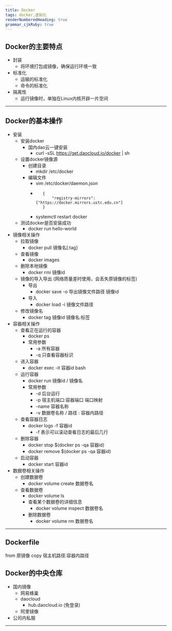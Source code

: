 ```yaml
---
title: Docker
tags: docker,虚拟化
renderNumberedHeading: true
grammar_cjkRuby: true
---
```

## Docker的主要特点

 - 封装
	 - 将环境打包成镜像，确保运行环境一致
 - 标准化
	 - 运输的标准化
	 - 命令的标准化
 - 隔离性
	 - 运行镜像时，单独在Linux内核开辟一片空间


----------

## Docker的基本操作
 - 安装
	 - 安装docker
		 - 国内dao云一键安装
			 - curl -sSL https://get.daocloud.io/docker | sh
	 - 设置docker镜像源
		 - 创建目录
			 - mkdir /etc/docker
		 - 编辑文件
			 - vim /etc/docker/daemon.json
			 -   ``` 
					{
						"registry-mirrors": ["https://docker.mirrors.ustc.edu.cn"] 
					} 
			- systemctl restart docker
	- 测试docker是否安装成功
		- docker run hello-world
- 镜像相关操作
	- 拉取镜像
		- docker pull 镜像名[:tag]
	- 查看镜像
		- docker images
	- 删除本地镜像
		- docker rmi 镜像id
	- 镜像的导入导出 (网络质量差时使用，会丢失原镜像的标签)
		- 导出
			- docker save -o 导出镜像文件路径 镜像id
		- 导入
			- docker load -i 镜像文件路径
	- 修改镜像名
		- docker tag 镜像id 镜像名:标签
- 容器相关操作
	 - 查看正在运行的容器
		- docker ps
		- 常用参数
			- -a 所有容器
			- -q 只查看容器标识 
	- 进入容器
		- docker exec -it 容器id bash
	- 运行容器
		- docker run 镜像id / 镜像名
		- 常用参数
			- -d 后台运行
			- -p 宿主机端口:容器端口  端口映射
			- -name 容器名称
			- -v 数据卷名称 / 路径 : 容器内路径
	- 查看容器日志
		- docker logs -f 容器id
			- -f 表示可以滚动查看日志的最后几行
	- 删除容器
		- docker stop $(docker ps -qa 容器id)
		- docker remove $(docker ps -qa 容器id)
	- 启动容器
		- docker start 容器id
- 数据卷相关操作
	- 创建数据卷
		- docker volume create 数据卷名
	- 查看数据卷
		- docker volume ls
		- 查看某个数据卷的详细信息
			- docker volume inspect 数据卷名
		- 删除数据卷
			- docker volume rm 数据卷名


----------
## Dockerfile
from 原镜像
copy 宿主机路径:容器内路径

## Docker的中央仓库

 - 国内镜像
	 - 网易蜂巢
	 - daocloud
		 - hub.daocloud.io (免登录)
	 - 阿里镜像
 - 公司内私服


----------


